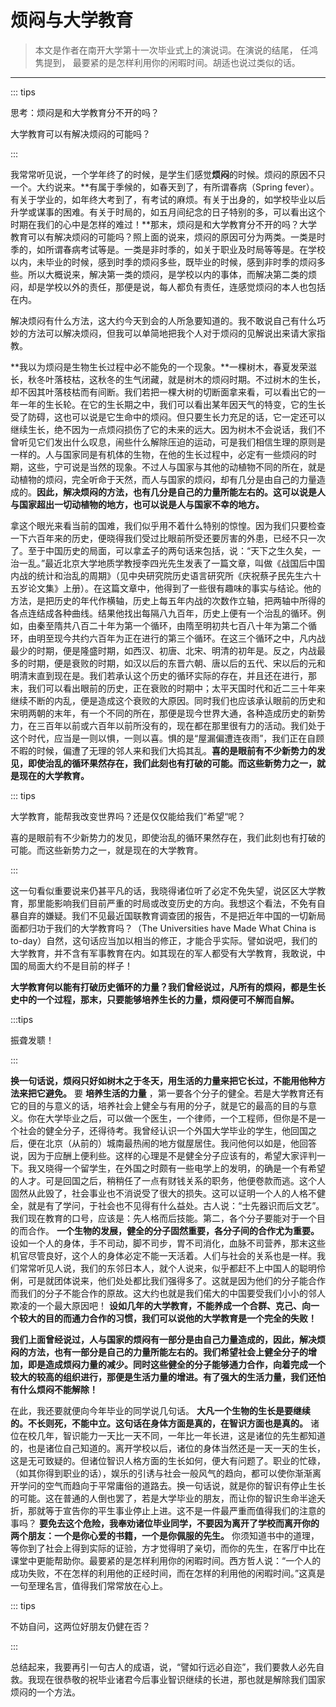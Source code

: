 # 烦闷与大学教育

<views/>

> 本文是作者在南开大学第十一次毕业式上的演说词。在演说的结尾， 任鸿隽提到， 最要紧的是怎样利用你的闲暇时间。胡适也说过类似的话。

---

::: tips

思考：烦闷是和大学教育分不开的吗？

大学教育可以有解决烦闷的可能吗？

:::

我常常听见说，一个学年终了的时候，是学生们感觉**烦闷**的时候。烦闷的原因不只一个。大约说来。**有属于季候的，如春天到了，有所谓春病（Spring fever）。有关于学业的，如年终大考到了，有考试的麻烦。有关于出身的，如学校毕业以后升学或谋事的困难。有关于时局的，如五月间纪念的日子特别的多，可以看出这个时期在我们的心中是怎样的难过！**那末，烦闷是和大学教育分不开的吗？大学教育可以有解决烦闷的可能吗？照上面的说来，烦闷的原因可分为两类。一类是时季的，如所谓春病考试等是。一类是非时季的，如关于职业及时局等等是。在学校以内，未毕业的时候，感到时季的烦闷多些，既毕业的时候，感到非时季的烦闷多些。所以大概说来，解决第一类的烦闷，是学校以内的事体，而解决第二类的烦闷，却是学校以外的责任，那便是说，每人都负有责任，连感觉烦闷的本人也包括在内。

解决烦闷有什么方法，这大约今天到会的人所急要知道的。我不敢说自己有什么巧妙的方法可以解决烦闷，但我可以单简地把我个人对于烦闷的见解说出来请大家指教。

**我以为烦闷是生物生长过程中必不能免的一个现象。**一棵树木，春夏发荣滋长，秋冬叶落枝枯，这秋冬的生气闭藏，就是树木的烦闷时期。不过树木的生长，却不因其叶落枝枯而有间断。我们若把一棵大树的切断面拿来看，可以看出它的一年一年的生长轮。在它的生长期之中，我们可以看出某年因天气的特变，它的生长受了防碍，这也可以说是它生命中的烦闷。但只要生长力充足的话，它一定还可以继续生长，绝不因为一点烦闷损伤了它的未来的远大。因为树木不会说话，我们不曾听见它们发出什么叹息，闹些什么解除压迫的运动，可是我们相信生理的原则是一样的。人与国家同是有机体的生物，在他的生长过程中，必定有一些烦闷的时期，这些，宁可说是当然的现象。不过人与国家与其他的动植物不同的所在，就是动植物的烦闷，完全听命于天然，而人与国家的烦闷，却有几分是由自己的力量造成的。**因此，解决烦闷的方法，也有几分是自己的力量所能左右的。这可以说是人与国家超出一切动植物的地方，也可以说是人与国家不幸的地方。**

拿这个眼光来看当前的国难，我们似乎用不着什么特别的惊惶。因为我们只要检查一下六百年来的历史，便晓得我们受过比眼前所受还要厉害的外患，已经不只一次了。至于中国历史的局面，可以拿孟子的两句话来包括，说：“天下之生久矣，一治一乱。”最近北京大学地质学教授李四光先生发表了一篇文章，叫做《战国后中国内战的统计和治乱的周期》（见中央研究院历史语言研究所《庆祝蔡孑民先生六十五岁论文集》上册）。在这篇文章中，他得到了一些很有趣味的事实与结论。他的方法，是把历史的年代作横轴，历史上每五年内战的次数作立轴，把两轴中所得的各点连结成各种曲线。结果他找出每隔八九百年，历史上便有一个治乱的循环。例如，由秦至隋共八百二十年为第一个循环，由隋至明初共七百八十年为第二个循环，由明至现今共约六百年为正在进行的第三个循环。在这三个循环之中，凡内战最少的时期，便是隆盛时期，如西汉、初唐、北宋、明清的初年是。反之，内战最多的时期，便是衰败的时期，如汉以后的东晋六朝、唐以后的五代、宋以后的元和明清末直到现在是。我们若承认这个历史的循环实际的存在，并且还在进行，那末，我们可以看出眼前的历史，正在衰败的时期中；太平天国时代和近二三十年来继续不断的内乱，便是造成这个衰败的大原因。同时我们也应该承认眼前的历史和宋明两朝的末年，有一个不同的所在，那便是现今世界大通，各种造成历史的新势力，在三百年以前或六百年以前所没有的，现在都在那里很有力的活动。我们处于这个时代，应当是一则以惧，一则以喜。惧的是“屋漏偏遭连夜雨”，我们正在自顾不暇的时候，偏遭了无理的邻人来和我们大捣其乱。**喜的是眼前有不少新势力的发见，即使治乱的循环果然存在，我们此刻也有打破的可能。而这些新势力之一，就是现在的大学教育。**

::: tips

大学教育，能帮我改变世界吗？还是仅仅能给我们”希望“呢？

喜的是眼前有不少新势力的发见，即使治乱的循环果然存在，我们此刻也有打破的可能。而这些新势力之一，就是现在的大学教育。

:::

这一句看似重要说来仍甚平凡的话，我晓得诸位听了必定不免失望，说区区大学教育，那里能影响我们目前严重的时局或改变历史的方向。我想这个看法，不免有自暴自弃的嫌疑。我们不见最近国联教育调查团的报告，不是把近年中国的一切新局面都归功于我们的大学教育吗？（The Universities have Made What China is to-day）自然，这句话应当加以相当的修正，才能合乎实际。譬如说吧，我们的大学教育，并不含有军事教育在内。如其现在的军人都受有大学教育，我敢说，中国的局面大约不是目前的样子！

**大学教育何以能有打破历史循环的力量？我们曾经说过，凡所有的烦闷，都是生长史中的一个过程，那末，只要能够培养生长的力量，烦闷便可不解而自解。**

:::tips

振聋发聩！

:::

**换一句话说，烦闷只好如树木之于冬天，用生活的力量来把它长过，不能用他种方法来把它避免。** 要 **培养生活的力量** ，第一要各个分子的健全。若是大学教育还有它的目的与意义的话，培养社会上健全与有用的分子，就是它的最高的目的与意义。你在大学毕业之后，可以做一个医生，一个律师，一个工程师，但你是不是一个社会的健全分子，还得待考。我曾经认识一个外国大学毕业的学生，他回国之后，便在北京（从前的）城南最热闹的地方僦屋居住。我问他何以如是，他回答说，因为于应酬上便利些。这样的心理是不是健全分子应该有的，希望大家评判一下。我又晓得一个留学生，在外国之时颇有一些电学上的发明，的确是一个有希望的人才。可是回国之后，稍稍任了一点有财钱关系的职务，他便卷款而逃。这个人固然从此毁了，社会事业也不消说受了很大的损失。这可以证明一个人的人格不健全，就是有了学问，于社会也不见得有什么益处。古人说：“士先器识而后文艺”。我们现在教育的口号，应该是：先人格而后技能。第二，各个分子要能对于一个目的而合作。 **一个生物的发展，健全的分子固然重要，各分子间的合作尤为重要。** 设如一个人的身体，手不司动，脚不司步，胃不司消化，血脉不司营养，那末这些机官尽管良好，这个人的身体必定不能一天活着。人们与社会的关系也是一样。我们常常听见人说，我们的东邻日本人，就个人说来，似乎都赶不上中国人的聪明伶俐，可是就团体说来，他们处处都比我们强得多了。这就是因为他们的分子能合作而我们的分子不能合作的原故。这大约也就是我们偌大的中国要受我们小小的邻人欺凌的一个最大原因吧！ **设如几年的大学教育，不能养成一个合群、克己、向一个较大的目的而通力合作的习惯，我们可以说他的大学教育是一个完全的失败！**

**我们上面曾经说过，人与国家的烦闷有一部分是由自己力量造成的，因此，解决烦闷的方法，也有一部分是自己的力量所能左右的。我们希望社会上健全分子的增加，即是造成烦闷力量的减少。同时这些健全的分子能够通力合作，向着完成一个较大的较高的组织进行，那便是生活力量的增进。有了强大的生活力量，我们还怕有什么烦闷不能解除！**

在此，我还要就便向今年毕业的同学说几句话。 **大凡一个生物的生长是要继续的。不长则死，不能中立。这句话在身体方面是真的，在智识方面也是真的。** 诸位在校几年，智识能力一天比一天不同，一年比一年长进，这是诸位的先生都知道的，也是诸位自己知道的。离开学校以后，诸位的身体当然还是一天一天的生长，这是无可致疑的。但诸位智识人格方面的生长如何，便大有问题了。职业的忙碌，（如其你得到职业的话），娱乐的引诱与社会一般风气的趋向，都可以使你渐渐离开学问的空气而趋向于平常庸俗的道路去。换一句话说，就是你的智识有停止生长的可能。这在普通的人倒也罢了，若是大学毕业的朋友，而让你的智识生命半途夭折，那就等于宣告你的平生事业停止上进。这不是一件最严重而值得我们的注意的事吗？ **要免去这个危险，我奉劝诸位毕业同学，不要因为离开了学校而离开你的两个朋友：一个是你心爱的书籍，一个是你佩服的先生。** 你须知道书中的道理，等你到了社会上得到实际的证验，方才觉得明了亲切，而你的先生，在客厅中比在课堂中更能帮助你。最要紧的是怎样利用你的闲暇时间。西方哲人说：“一个人的成功失败，不在怎样的利用他的正经时间，而在怎样的利用他的闲暇时间。”这真是一句至理名言，值得我们常常放在心上。

::: tips

不妨自问，这两位好朋友仍健在否？

:::

总结起来，我要再引一句古人的成语，说，“譬如行远必自迩”，我们要救人必先自救。我现在很恭敬的祝毕业诸君今后事业智识继续的长进，那也就是解除我们国家烦闷的一个方法。

<valine/>
